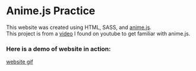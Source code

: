 # Anime.js Practice

This website was created using HTML, SASS, and [anime.js](https://animejs.com/).   
This project is from a [video](https://www.youtube.com/watch?v=WogfLKQHi1A&t=1120s) I found on youtube to get familiar with anime.js.

### Here is a demo of website in action:

[website gif](https://giphy.com/gifs/6G8lEA1xrsyHd92CN7/html5)